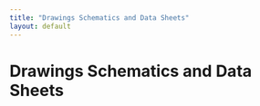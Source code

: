```yaml
---
title: "Drawings Schematics and Data Sheets"
layout: default
---
```


# Drawings Schematics and Data Sheets #
